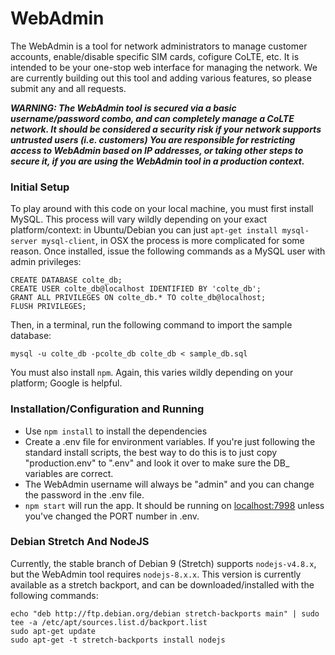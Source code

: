# WebAdmin

The WebAdmin is a tool for network administrators to manage customer accounts, enable/disable specific SIM cards, cofigure CoLTE, etc. It is intended to be your one-stop web interface for managing the network. We are currently building out this tool and adding various features, so please submit any and all requests.

**_WARNING: The WebAdmin tool is secured via a basic username/password combo, and can completely manage a CoLTE network. It should be considered a security risk if your network supports untrusted users (i.e. customers) You are responsible for restricting access to WebAdmin based on IP addresses, or taking other steps to secure it, if you are using the WebAdmin tool in a production context._**

### Initial Setup

To play around with this code on your local machine, you must first install MySQL. This process will vary wildly depending on your exact platform/context: in Ubuntu/Debian you can just `apt-get install mysql-server mysql-client`, in OSX the process is more complicated for some reason. Once installed, issue the following commands as a MySQL user with admin privileges:

```
CREATE DATABASE colte_db;
CREATE USER colte_db@localhost IDENTIFIED BY 'colte_db';
GRANT ALL PRIVILEGES ON colte_db.* TO colte_db@localhost;
FLUSH PRIVILEGES;
```

Then, in a terminal, run the following command to import the sample database:

```
mysql -u colte_db -pcolte_db colte_db < sample_db.sql
```

You must also install `npm`. Again, this varies wildly depending on your platform; Google is helpful.

### Installation/Configuration and Running

- Use `npm install` to install the dependencies
- Create a .env file for environment variables. If you're just following the standard install scripts, the best way to do this is to just copy "production.env" to ".env" and look it over to make sure the DB\_ variables are correct.
- The WebAdmin username will always be "admin" and you can change the password in the .env file.
- `npm start` will run the app. It should be running on [localhost:7998](http://localhost:7998/) unless you've changed the PORT number in .env.

### Debian Stretch And NodeJS

Currently, the stable branch of Debian 9 (Stretch) supports `nodejs-v4.8.x`, but the WebAdmin tool requires `nodejs-8.x.x`. This version is currently available as a stretch backport, and can be downloaded/installed with the following commands:

```
echo "deb http://ftp.debian.org/debian stretch-backports main" | sudo tee -a /etc/apt/sources.list.d/backport.list
sudo apt-get update
sudo apt-get -t stretch-backports install nodejs
```

